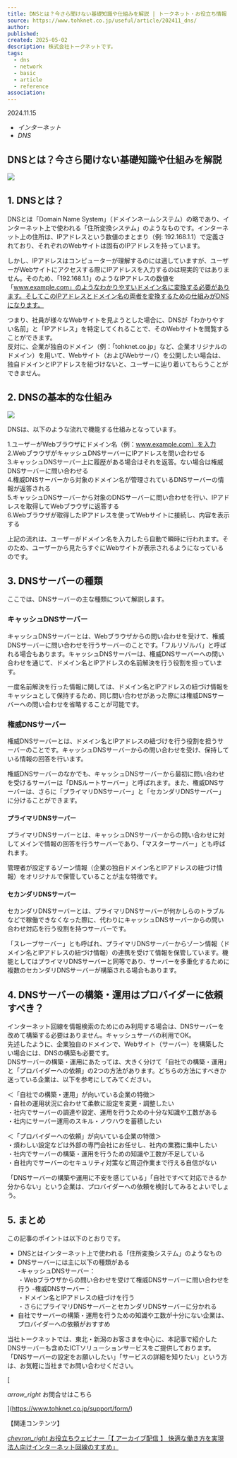 ```yaml
---
title: DNSとは？今さら聞けない基礎知識や仕組みを解説 | トークネット・お役立ち情報 | TOHKnet 東北電力グループ 株式会社トークネット
source: https://www.tohknet.co.jp/useful/article/202411_dns/
author: 
published: 
created: 2025-05-02
description: 株式会社トークネットです。
tags:
  - dns
  - network
  - basic
  - article
  - reference
association:
---
```

2024.11.15

- *インターネット*
- *DNS*

## DNSとは？今さら聞けない基礎知識や仕組みを解説

![](https://www.tohknet.co.jp/useful/article/202411_dns/img/img_01.jpg)

## 1\. DNSとは？

DNSとは「Domain Name System」（ドメインネームシステム）の略であり、インターネット上で使われる「住所変換システム」のようなものです。インターネット上の住所は、IPアドレスという数値のまとまり（例: 192.168.1.1）で定義されており、それぞれのWebサイトは固有のIPアドレスを持っています。

しかし、IPアドレスはコンピューターが理解するのには適していますが、ユーザーがWebサイトにアクセスする際にIPアドレスを入力するのは現実的ではありません。そのため、「192.168.1.1」のようなIPアドレスの数値を「www.example.com」のようなわかりやすいドメイン名に変換する必要があります。そしてこのIPアドレスとドメイン名の両者を変換するための仕組みがDNSになります。

つまり、社員が様々なWebサイトを見ようとした場合に、DNSが「わかりやすい名前」と「IPアドレス」を特定してくれることで、そのWebサイトを閲覧することができます。  
反対に、企業が独自のドメイン（例：「tohknet.co.jp」など、企業オリジナルのドメイン）を用いて、Webサイト（およびWebサーバ）を公開したい場合は、独自ドメインとIPアドレスを紐づけないと、ユーザーに辿り着いてもらうことができません。

## 2\. DNSの基本的な仕組み

![](https://www.tohknet.co.jp/useful/article/202411_dns/img/img_02.jpg)

DNSは、以下のような流れで機能する仕組みとなっています。

1.ユーザーがWebブラウザにドメイン名（例：www.example.com）を入力  
2.WebブラウザがキャッシュDNSサーバーにIPアドレスを問い合わせる  
3.キャッシュDNSサーバー上に履歴がある場合はそれを返答。ない場合は権威DNSサーバーに問い合わせる  
4.権威DNSサーバーから対象のドメイン名が管理されているDNSサーバーの情報が返答される  
5.キャッシュDNSサーバーから対象のDNSサーバーに問い合わせを行い、IPアドレスを取得してWebブラウザに返答する  
6.Webブラウザが取得したIPアドレスを使ってWebサイトに接続し、内容を表示する

上記の流れは、ユーザーがドメイン名を入力したら自動で瞬時に行われます。そのため、ユーザーから見たらすぐにWebサイトが表示されるようになっているのです。

## 3\. DNSサーバーの種類

ここでは、DNSサーバーの主な種類について解説します。

### キャッシュDNSサーバー

キャッシュDNSサーバーとは、Webブラウザからの問い合わせを受けて、権威DNSサーバーに問い合わせを行うサーバーのことです。「フルリゾルバ」と呼ばれる場合もあります。キャッシュDNSサーバーは、権威DNSサーバーへの問い合わせを通じて、ドメイン名とIPアドレスの名前解決を行う役割を担っています。

一度名前解決を行った情報に関しては、ドメイン名とIPアドレスの紐づけ情報をキャッシュとして保持するため、同じ問い合わせがあった際には権威DNSサーバーへの問い合わせを省略することが可能です。

### 権威DNSサーバー

権威DNSサーバーとは、ドメイン名とIPアドレスの紐づけを行う役割を担うサーバーのことです。キャッシュDNSサーバーからの問い合わせを受け、保持している情報の回答を行います。

権威DNSサーバーのなかでも、キャッシュDNSサーバーから最初に問い合わせを受けるサーバーは「DNSルートサーバー」と呼ばれます。また、権威DNSサーバーは、さらに「プライマリDNSサーバー」と「セカンダリDNSサーバー」に分けることができます。

#### プライマリDNSサーバー

プライマリDNSサーバーとは、キャッシュDNSサーバーからの問い合わせに対してメインで情報の回答を行うサーバーであり、「マスターサーバー」とも呼ばれます。

管理者が設定するゾーン情報（企業の独自ドメイン名とIPアドレスの紐づけ情報）をオリジナルで保管していることが主な特徴です。

#### セカンダリDNSサーバー

セカンダリDNSサーバーとは、プライマリDNSサーバーが何かしらのトラブルなどで稼働できなくなった際に、代わりにキャッシュDNSサーバーからの問い合わせ対応を行う役割を持つサーバーです。

「スレーブサーバー」とも呼ばれ、プライマリDNSサーバーからゾーン情報（ドメイン名とIPアドレスの紐づけ情報）の連携を受けて情報を保管しています。機能としてはプライマリDNSサーバーと同等であり、サーバーを多重化するために複数のセカンダリDNSサーバーが構築される場合もあります。

## 4\. DNSサーバーの構築・運用はプロバイダーに依頼すべき？

インターネット回線を情報検索のためにのみ利用する場合は、DNSサーバーを改めて構築する必要はありません。キャッシュサーバの利用でOK。  
先述したように、企業独自のドメインで、Webサイト（サーバー）を構築したい場合には、DNSの構築も必要です。  
DNSサーバーの構築・運用にあたっては、大きく分けて「自社での構築・運用」と「プロバイダーへの依頼」の2つの方法があります。どちらの方法にすべきか迷っている企業は、以下を参考にしてみてください。

＜「自社での構築・運用」が向いている企業の特徴＞  
・自社の運用状況に合わせて柔軟に設定を変更・調整したい  
・社内でサーバーの調達や設定、運用を行うための十分な知識や工数がある  
・社内にサーバー運用のスキル・ノウハウを蓄積したい

＜「プロバイダーへの依頼」が向いている企業の特徴＞  
・煩わしい設定などは外部の専門会社にお任せし、社内の業務に集中したい  
・社内でサーバーの構築・運用を行うための知識や工数が不足している  
・自社内でサーバーのセキュリティ対策など周辺作業まで行える自信がない

「DNSサーバーの構築や運用に不安を感じている」「自社ですべて対応できるか分からない」という企業は、プロバイダーへの依頼を検討してみるとよいでしょう。

## 5\. まとめ

この記事のポイントは以下のとおりです。

- DNSとはインターネット上で使われる「住所変換システム」のようなもの
- DNSサーバーには主に以下の種類がある  
	\-キャッシュDNSサーバー：  
	・Webブラウザからの問い合わせを受けて権威DNSサーバーに問い合わせを行う \-権威DNSサーバー：  
	・ドメイン名とIPアドレスの紐づけを行う  
	・さらにプライマリDNSサーバーとセカンダリDNSサーバーに分かれる
- 自社でサーバーの構築・運用を行うための知識や工数が十分にない企業は、プロバイダーへの依頼がおすすめ

当社トークネットでは、東北・新潟のお客さまを中心に、本記事で紹介したDNSサーバーも含めたICTソリューションサービスをご提供しております。  
「DNSサーバーの設定をお願いしたい」「サービスの詳細を知りたい」という方は、お気軽に当社までお問い合わせください。

[

*arrow\_right* お問合せはこちら

](https://www.tohknet.co.jp/support/form/)

【関連コンテンツ】

[*chevron\_right* お役立ちウェビナー「【 アーカイブ配信 】 快適な働き方を実現 法人向けインターネット回線のすすめ」](https://www.tohknet.co.jp/useful/form/2402_webinar/)